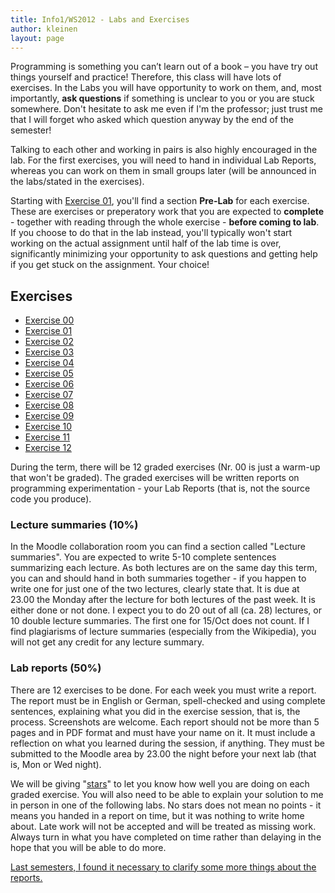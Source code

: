 ```yaml
---
title: Info1/WS2012 - Labs and Exercises
author: kleinen
layout: page
---
```


Programming is something you can&#8217;t learn out of a book &#8211; you have try out things yourself and practice! Therefore, this class will have lots of exercises. In the Labs you will have opportunity to work on them, and, most importantly, **ask questions** if something is unclear to you or you are stuck somewhere. Don't hesitate to ask me even if I'm the professor; just trust me that I will forget who asked which question anyway by the end of the semester!

Talking to each other and working in pairs is also highly encouraged in the lab. For the first exercises, you will need to hand in individual Lab Reports, whereas you can work on them in small groups later (will be announced in the labs/stated in the exercises).

Starting with [Exercise 01](exercise-01), you'll find a section **Pre-Lab** for each exercise. These are exercises or preperatory work that you are expected to **complete** - together with reading through the whole exercise - **before coming to lab**. If you choose to do that in the lab instead, you'll typically won't start working on the actual assignment until half of the lab time is over, significantly minimizing your opportunity to ask questions and getting help if you get stuck on the assignment. Your choice!

## Exercises
* [Exercise 00](exercise-00)
* [Exercise 01](exercise-01)
* [Exercise 02](exercise-02)
* [Exercise 03](exercise-03)
* [Exercise 04](exercise-04)
* [Exercise 05](exercise-05)
* [Exercise 06](exercise-06)
* [Exercise 07](exercise-07)
* [Exercise 08](exercise-08)
* [Exercise 09](exercise-09)
* [Exercise 10](exercise-10)
* [Exercise 11](exercise-11)
* [Exercise 12](exercise-12)


During the term, there will be 12 graded exercises (Nr. 00 is just a warm-up that won't be graded). The graded exercises will be written reports on programming experimentation - your Lab Reports (that is, not the source code you produce).

### Lecture summaries (10%)
In the Moodle collaboration room you can find a section called "Lecture summaries". You are expected to write 5-10 complete sentences summarizing each lecture. As both lectures are on the same day this term, you can and should hand in both summaries together - if you happen to write one for just one of the two lectures, clearly state that. It is due at 23.00 the Monday after the lecture for both lectures of the past week. It is either done or not done. I expect you to do 20 out of all (ca. 28) lectures, or 10 double lecture summaries. The first one for 15/Oct does not count. If I find plagiarisms of lecture summaries (especially from the Wikipedia), you will not get any credit for any lecture summary.

### Lab reports (50%)
There are 12 exercises to be done. For each week you must write a report. The report must be in English or German, spell-checked and using complete sentences, explaining what you did in the exercise session, that is, the process. Screenshots are welcome. Each report should not be more than 5 pages and in PDF format and must have your name on it. It must include a reflection on what you learned during the session, if anything. They must be submitted to the Moodle area by 23.00 the night before your next lab (that is, Mon or Wed night).

We will be giving "[stars]({{site.baseurl}}general/guideline)" to let you know how well you are doing on each graded exercise. You will also need to be able to explain your solution to me in person in one of the following labs. No stars does not mean no points - it means you handed in a report on time, but it was nothing to write home about.
Late work will not be accepted and will be treated as missing work. Always turn in what you have completed on time rather than delaying in the hope that you will be able to do more.

[Last semesters, I found it necessary to clarify some more things about the reports.]({{site.baseurl}}general/guideline)




